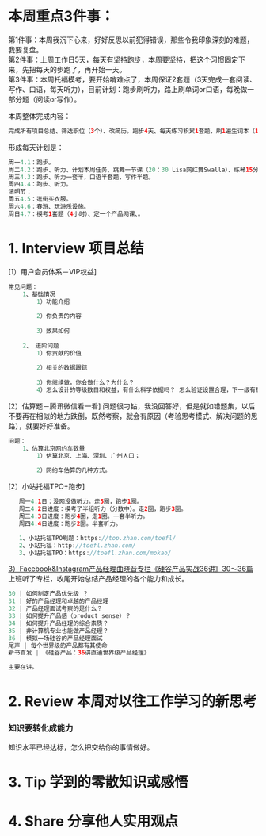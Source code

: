 # 本周重点3件事：
第1件事：本周我沉下心来，好好反思以前犯得错误，那些令我印象深刻的难题，我要复盘。</br>
第2件事：上周工作日5天，每天有坚持跑步，本周要坚持，把这个习惯固定下来，先把每天的步跑了，再开始一天。</br>
第3件事：本周托福模考，要开始啃难点了，本周保证2套题（3天完成一套阅读、写作、口语，每天听力），目前计划：跑步刷听力，路上刷单词or口语，每晚做一部分题（阅读or写作）。</br>

本周整体完成内容：
```Java
完成所有项目总结、筛选职位（3个）、改简历。跑步4天、每天练习积累1套题，刷1遍生词本（1097个，9000多单词中常错词）、2套真实模考、跳舞一节、画画一节、练琴4次。去张琦家、录音棚。
```
形成每天计划是：
```Java
周一4.1：跑步。
周二4.2：跑步、听力、计划本周任务、跳舞一节课（20：30 Lisa网红舞Swalla）、练琴15分钟。
周三4.3：跑步、听力一套半，口语半套题，写作半题。
周四4.4：跑步、听力。
清明节：
周五4.5：逛街买衣服。
周六4.6：春游、玩游乐设施。
周日4.7：模考1套题（4小时）、定一个产品网课、。
```
# 1. Interview 项目总结
[1）用户会员体系－VIP权益]
```Java
常见问题：
    1、基础情况
        1）功能介绍
           
        2）你负责的内容
            
        3）效果如何 
            
    2、 进阶问题
        1）你贡献的价值 
            
        2）相关的数据跟踪
             
        3）你继续做，你会做什么？为什么？
        4）怎么设计的等级数目和权益，有什么科学依据吗？ 怎么验证设置合理，下一级有意愿提高等级？迁移率多少合理。   
```
[2）估算题－腾讯微信看一看]
问题很刁钻，我没回答好，但是就如错题集，以后不要再在相似的地方跌倒，既然考察，就会有原因（考验思考模式、解决问题的思路），就要好好准备。</br>
```Java
问题：
    1、估算北京网约车数量
        1）估算北京、上海、深圳、广州人口；
           
        2）网约车估算的几种方式。
```
[2）小站托福TPO+跑步]
```Java
   周一4.1日：没网没做听力。走5圈，跑步1圈。
   周二4.2日进度：模考了半组听力（分数中）。走2圈，跑步3圈。
   周三4.3日进度：跑步4圈，走1圈。一套半听力。
   周四4.4日进度：跑步2圈。半套听力。

   1、小站托福TPO刷题：https://top.zhan.com/toefl/
   2、小站托福：http://toefl.zhan.com/
   3、小站托福TPO：https://toefl.zhan.com/mokao/
```
[3）Facebook&Instagram产品经理曲晓音专栏《硅谷产品实战36讲》30～36篇](https://book.douban.com/subject/30245174/)</br>
上班听了专栏，收尾开始总结产品经理的各个能力和成长。</br>
```Java
30 | 如何制定产品优先级 ？
31 | 好的产品经理和卓越的产品经理
32 | 产品经理面试考察的是什么？
33 | 如何提升产品感（product sense）？
34 | 如何提升产品经理的综合素质？
35 | 非计算机专业也能做产品经理？
36 | 模拟一场硅谷的产品经理面试
尾声 | 每个世界级的产品都有其使命
新书首发 | 《硅谷产品：36讲直通世界级产品经理》

主要在讲。

```

# 2. Review 本周对以往工作学习的新思考
### 知识要转化成能力
知识水平已经达标，怎么把交给你的事情做好。
    
# 3. Tip 学到的零散知识或感悟
### 
  
# 4. Share 分享他人实用观点
### 
```
```
